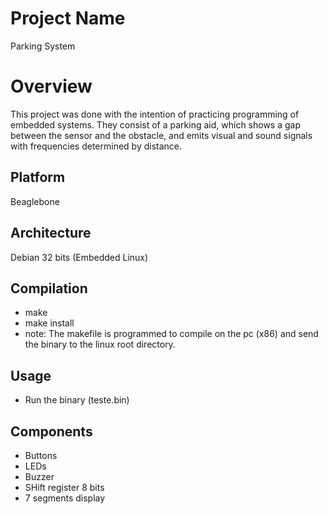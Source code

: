 # Project Name
Parking System

# Overview
This project was done with the intention of practicing programming of embedded systems. They consist of a parking aid, which shows a gap between the sensor and the obstacle, and emits visual and sound signals with frequencies determined by distance.

## Platform
Beaglebone

## Architecture
Debian 32 bits (Embedded Linux)

## Compilation
- make
- make install 
- note: The makefile is programmed to compile on the pc (x86) and send the binary to the linux root directory.

## Usage
- Run the binary (teste.bin)

## Components
- Buttons
- LEDs
- Buzzer
- SHift register 8 bits
- 7 segments display
